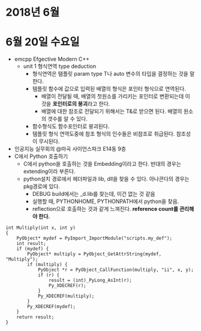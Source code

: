 # 2018년 6월
# 6월 20일 수요일
* emcpp Efgective Modern C++
  * unit 1 형식연역 type deduction
    * 형식연역은 탬플릿 param type T나 auto 변수의 타입을 결정하는 것을 말한다.
    * 템플릿 함수에 값으로 입력된 배열의 형식은 포인터 형식으로 연역된다.
      * 배열이 전달될 때, 배열의 첫원소를 가리키는 포인터로 변환되는데 이것을 **포인터로의 붕괴**라고 한다.
      * 배열에 대한 참조로 전달되기 위해서는 T&로 받으면 된다. 배열의 원소의 갯수를 알 수 있다.
    * 함수형식도 함수포인터로 붕괴된다.
    * 템플릿 형식 연역도중에 참조 형식의 인수들은 비참조로 취급된다. 참조성이 무시된다.
* 인공지능 실무회의 @마곡 사이언스파크 E14동 9층
* C에서 Python 호출하기
    * C에서 python을 호출하는 것을 Embedding이라고 한다. 반대의 경우는 extending이라 부른다.
    * python설치 경로에서 헤더파일과 lib, dll을 찾을 수 있다. 아나콘다의 경우는 pkg경로에 있다.
      * DEBUG build에서는 _d.lib를 찾는데, 이건 없는 것 같음
      * 실행할 때, PYTHONHOME, PYTHONPATH에서 python을 찾음.
      * reflection으로 호출하는 것과 같게 느껴진다. **reference count를 관리해야 한다.**
````
int Multiply(int x, int y)
{
    PyObject* mydef = PyImport_ImportModule("scripts.my_def");
    int result;
    if (mydef) {
        PyObject* multiply = PyObject_GetAttrString(mydef, "Multiply");
        if (multiply) {
            PyObject *r = PyObject_CallFunction(multiply, "ii", x, y);
            if (r) {
                result = (int)_PyLong_AsInt(r);
                Py_XDECREF(r);
            }
            Py_XDECREF(multiply);
        }
        Py_XDECREF(mydef);
    }
    return result;
}
````
      
